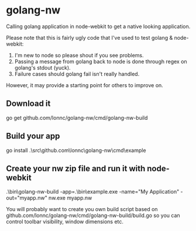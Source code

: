 golang-nw
=========

Calling golang application in node-webkit to get a native looking application.

Please note that this is fairly ugly code that I've used to test golang & node-webkit:

1. I'm new to node so please shout if you see problems.
2. Passing a message from golang back to node is done through regex on golang's stdout (yuck).
3. Failure cases should golang fail isn't really handled.

However, it may provide a starting point for others to improve on.

Download it
-----------
go get github.com/lonnc/golang-nw/cmd/golang-nw-build

Build your app
--------------
go install .\src\github.com\lonnc\golang-nw\cmd\example

Create your nw zip file and run it with node-webkit
--------------
.\bin\golang-nw-build -app=.\bin\example.exe -name="My Application" -out="myapp.nw"
nw.exe myapp.nw


You will probably want to create you own build script based on github.com/lonnc/golang-nw/cmd/golang-nw-build/build.go
so you can control toolbar visibility, window dimensions etc.